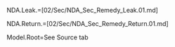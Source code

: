 NDA.Leak.=[02/Sec/NDA_Sec_Remedy_Leak.01.md]

NDA.Return.=[02/Sec/NDA_Sec_Remedy_Return.01.md]

Model.Root=See Source tab